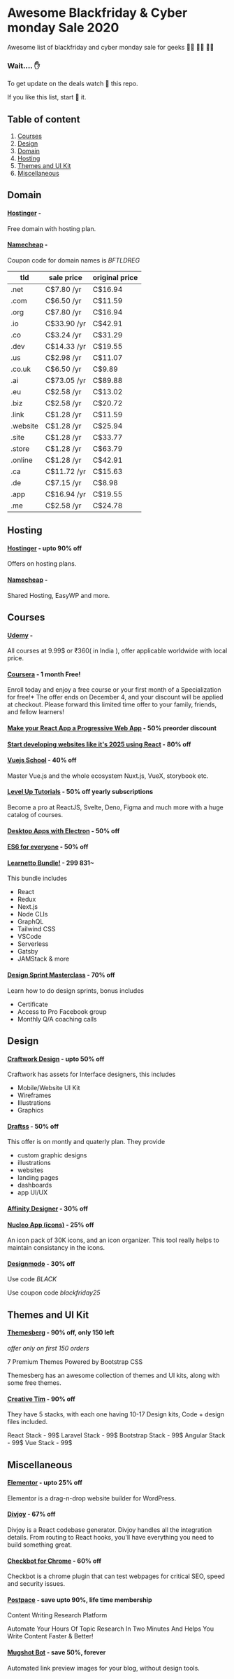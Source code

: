 # Awesome Blackfriday & Cyber monday Sale 2020
Awesome list of blackfriday and cyber monday sale for geeks 🐱‍💻 👨‍💻 👩‍💻

### Wait.... ✋ 
To get update on the deals watch 👀 this repo.

If you like this list, start 🌟 it.

## Table of content
1. [Courses](#courses)
1. [Design](#design)
1. [Domain](#domain)
1. [Hosting](#hosting)
1. [Themes and UI Kit](#themes-and-ui-kit)
1. [Miscellaneous](#miscellaneous)


## Domain

#### [Hostinger](https://www.hostinger.com/) - 

Free domain with hosting plan.

#### [Namecheap](https://www.namecheap.com/) - 

Coupon code for domain names is *BFTLDREG*

| tld  | sale price | original price |
|------|------------|----------------|
| .net | C$7.80 /yr | C$16.94 |
| .com | C$6.50 /yr | C$11.59 |
| .org | C$7.80 /yr | C$16.94 |
| .io | C$33.90 /yr | C$42.91 |
| .co | C$3.24 /yr | C$31.29 |
| .dev | C$14.33 /yr | C$19.55 |
| .us | C$2.98 /yr | C$11.07 |
| .co.uk | C$6.50 /yr | C$9.89 |
| .ai | C$73.05 /yr | C$89.88 |
| .eu | C$2.58 /yr | C$13.02 |
| .biz | C$2.58 /yr | C$20.72 |
| .link | C$1.28 /yr | C$11.59 |
| .website | C$1.28 /yr | C$25.94 |
| .site | C$1.28 /yr | C$33.77 |
| .store | C$1.28 /yr | C$63.79 |
| .online | C$1.28 /yr | C$42.91 |
| .ca | C$11.72 /yr | C$15.63 |
| .de | C$7.15 /yr | C$8.98 |
| .app | C$16.94 /yr | C$19.55 |
| .me | C$2.58 /yr | C$24.78 |


## Hosting

#### [Hostinger](https://www.hostinger.com/) - upto 90% off 

Offers on hosting plans.

#### [Namecheap](https://www.namecheap.com/) - 

Shared Hosting, EasyWP and more.
  
## Courses

#### [Udemy](https://www.udemy.com/) - 

All courses at 9.99$ or ₹360( in India ), offer applicable worldwide with local price.

#### [Coursera](https://eventing.coursera.org/redirectSigned/eyJrZXkiOiJlbWFpbC5saW5rLm9wZW4iLCJ2YWx1ZSI6eyJ1cmwiOiJodHRwczovL3d3dy5jb3Vyc2VyYS5vcmcvc291bC8_dXRtX21lZGl1bT1lbWFpbCZ1dG1fc291cmNlPW1hcmtldGluZyZ1dG1fY2FtcGFpZ249ZjI1S29Da0NFZXVJVGxOWExOaDBNZyNleGNsdXNpdmVuZXdjb2xsZWN0aW9ucyIsInRyYWNraW5nIjp7InVzZXJJZCI6NDEwODY3OTMsInVzZXJFbWFpbCI6ImF0dWw3NTU1QGdtYWlsLmNvbSIsIm5vdGlmaWNhdGlvblR5cGUiOiJmY3dId0NQZEVldUJvOG04Xzdmb0FnIiwiY2FtcGFpZ25JZCI6Im1hcmtldGluZ34yMDIwLTExLTI0IiwiY2FtcGFpZ25Hcm91cCI6ImYyNUtvQ2tDRWV1SVRsTlhMTmgwTWciLCJsaW5rcyI6W119fSwidXNlcklkIjo0MTA4Njc5M30.1v-elMxM7KD9dQIlqOPbXRKseBdUvqxNnrrivGs89iY) - 1 month Free!

Enroll today and enjoy a free course or your first month of a Specialization for free!* The offer ends on December 4, and your discount will be applied at checkout. Please forward this limited time offer to your family, friends, and fellow learners!

#### [Make your React App a Progressive Web App](https://gumroad.com/l/react-pwa-course/ohyftxc) - 50% preorder discount

#### [Start developing websites like it's 2025 using React](https://react2025.com/) - 80% off 

#### [Vuejs School](https://vueschool.io/sales/blackfriday) - 40% off 

Master Vue.js and the whole ecosystem Nuxt.js, VueX, storybook etc.


#### [Level Up Tutorials](https://www.leveluptutorials.com/pro) - 50% off yearly subscriptions

Become a pro at ReactJS, Svelte, Deno, Figma and much more with a huge catalog of courses.


#### [Desktop Apps with Electron](https://desktopappswithelectron.com/) - 50% off

#### [ES6 for everyone](https://es6.io/) - 50% off

#### [Learnetto Bundle!](https://learnetto.com/blackfriday) - $299 ~$831~

This bundle includes 
- React 
- Redux
- Next.js
- Node CLIs
- GraphQL
- Tailwind CSS
- VSCode
- Serverless
- Gatsby
- JAMStack & more

#### [Design Sprint Masterclass](https://go.ajsmart.com/blackfriday-sales) - 70% off

Learn how to do design sprints, bonus includes

- Certificate
- Access to Pro Facebook group
- Monthly Q/A coaching calls

## Design

#### [Craftwork Design](https://craftwork.design/black-friday/) - upto 50% off 

Craftwork has assets for Interface designers, this includes 
- Mobile/Website UI Kit
- Wireframes
- Illustrations 
- Graphics

#### [Draftss](https://draftss.com/?via=atul21) - 50% off  

This offer is on montly and quaterly plan. They provide 
- custom graphic designs
- illustrations
- websites
- landing pages
- dashboards
- app UI/UX

#### [Affinity Designer](https://affinity.serif.com/en-us/designer/#buy) - 30% off
#### [Nucleo App (icons)](https://nucleoapp.com/) - 25% off

An icon pack of 30K icons, and an icon organizer.
This tool really helps to maintain consistancy in the icons.

#### [Designmodo](https://designmodo.com/blackfriday/) - 30% off

Use code *BLACK* 


Use coupon code *blackfriday25*


## Themes and UI Kit

#### [Themesberg](https://a.paddle.com/v2/click/113942/123690?link=3071) - 90% off, only 150 left

*offer only on first 150 orders*

7 Premium Themes Powered by Bootstrap CSS 

Themesberg has an awesome collection of themes and UI kits, along with some free themes.

#### [Creative Tim](https://www.creative-tim.com/campaign) - 90% off

They have 5 stacks, with each one having 10-17 Design kits, Code + design files included.

React Stack - 99$
Laravel Stack - 99$
Bootstrap Stack - 99$
Angular Stack - 99$
Vue Stack - 99$


## Miscellaneous

#### [Elementor](https://elementor.com/promotions/black-friday/) - upto 25% off

Elementor is a drag-n-drop website builder for WordPress.

#### [Divjoy](https://divjoy.com/) - 67% off

Divjoy is a React codebase generator. Divjoy handles all the integration details. From routing to React hooks, you'll have everything you need to build something great.

#### [Checkbot for Chrome](https://www.checkbot.io/) - 60% off 

Checkbot is a chrome plugin that can test webpages for critical SEO, speed and security issues.

#### [Postpace](https://pitchground.com/products/postpace) - save upto 90%, life time membership 

Content Writing Research Platform

Automate Your Hours Of Topic Research In Two Minutes And Helps You Write Content Faster & Better!

#### [Mugshot Bot](https://mugshotbot.com) - save 50%, forever

Automated link preview images for your blog, without design tools.
